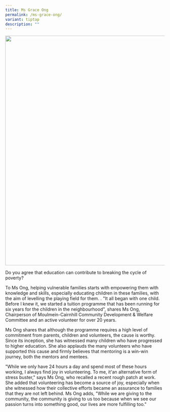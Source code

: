 ```yaml
---
title: Ms Grace Ong
permalink: /ms-grace-ong/
variant: tiptap
description: ""
---
```

<div class="isomer-image-wrapper">
<img style="width: 725px; color: rgb(0, 0, 0); font-family: system-ui, -apple-system, &quot;system-ui&quot;, &quot;Segoe UI&quot;, Roboto, Oxygen, Ubuntu, Cantarell, &quot;Open Sans&quot;, &quot;Helvetica Neue&quot;, sans-serif; font-size: medium; font-style: normal; font-variant-ligatures: normal; font-variant-caps: normal; font-weight: 400; letter-spacing: normal; orphans: 2; text-align: start; text-indent: 0px; text-transform: none; widows: 2; word-spacing: 0px; -webkit-text-stroke-width: 0px; white-space: normal; text-decoration-thickness: initial; text-decoration-style: initial; text-decoration-color: initial;" height="auto" width="100%" src="https://moca.sgp1.cdn.digitaloceanspaces.com/Our%20People/6108896e428861549ac41364_Ms%2520Grace%2520Ong.webp">
</div>
<p></p>
<p>Do you agree that education can contribute to breaking the cycle of poverty?</p>
<p>To Ms Ong, helping vulnerable families starts with empowering them with
knowledge and skills, especially educating children in these families,
with the aim of levelling the playing field for them. . "It all began with
one child. Before I knew it, we started a tuition programme that has been
running for six years for the children in the neighbourhood", shares Ms
Ong, Chairperson of Moulmein-Cairnhill Community Development &amp; Welfare
Committee and an active volunteer for over 20 years.</p>
<p>Ms Ong shares that although the programme requires a high level of commitment
from parents, children and volunteers, the cause is worthy. Since its inception,
she has witnessed many children who have progressed to higher education.
She also applauds the many volunteers who have supported this cause and
firmly believes that mentoring is a win-win journey, both the mentors and
mentees.</p>
<p>"While we only have 24 hours a day and spend most of these hours working,
I always find joy in volunteering. To me, it'an alternative form of stress
buster," says Ms Ong, who recalled a recent rough patch at work. She added
that volunteering has become a source of joy, especially when she witnessed
how their collective efforts became an assurance to families that they
are not left behind. Ms Ong adds, "While we are giving to the community,
the community is giving to us too because when we see our passion turns
into something good, our lives are more fulfilling too."</p>